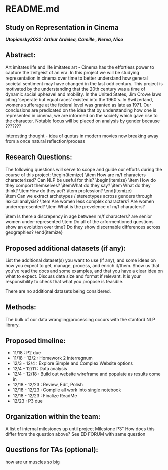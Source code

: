 # README.md
## Study on Representation in Cinema
___Utopiansky2022: Arthur Ardelea, Camille , Nerea, Nico___



## Abstract:
Art imitates life and life imitates art - Cinema has the effortless power to capture the zeitgeist of an era. In this project we will be studying representation in cinema over time to better understand how general societal sentiment may have changed in the last odd century. This project is motivated by the understanding that the 20th century was a time of dynamic social upheavel and mobility. In the United States, Jim Crowe laws citing 'seperate but equal races' existed into the 1960's. In Switzerland, womens sufferage at the federal level was granted as late as 1971. Our conclusions are predicated on the idea that by understanding how one is represented in cinema, we are informed on the society which gave rise to the character. Notable focus will be placed on analysis by gender because ???????

interesting thought - idea of quotas in modern movies now breaking away from a once natural reflection/process


## Research Questions: 
The following questions will serve to scope and guide our efforts during the course of this project:
\begin{itemize}
   \item How are m/f characters characterized? Can NLP be useful for this?
   \begin{itemize}
      \item How do they comport themselves? 
      \itemWhat do they say?
      \item What do they think?
      \itemHow do they act?
      \item profession?
   \end{itemize}   
   \item Can we extract archetypes / stereotypes across genders through lexical analysis?
   \item Are women less complex characters? Are women underrepresented?
   \item What is the prevelence of m/f characters?

   \item Is there a discrepency in age between m/f characters? are senior women under-represented
   \item Do all of the arformentioned questions show an evolution over time? Do they show discernable differences across geographies?
\end{itemize}   


## Proposed additional datasets (if any):
List the additional dataset(s) you want to use (if any), and some ideas on how you expect to get, manage, process, and enrich it/them. Show us that you’ve read the docs and some examples, and that you have a clear idea on what to expect. Discuss data size and format if relevant. It is your responsibility to check that what you propose is feasible.

There are no additional datasets being considered.


## Methods:
The bulk of our data wrangling/processing occurs with the stanford NLP library. 


## Proposed timeline:
* 11/18         : P2 due
* 11/18 - 12/2  : Homework 2 interregnum 
* 12/3  - 12/4  : Explore Simple and Complex Website options
* 12/4  - 12/11 : Data analysis
* 12/4  - 12/18 : Build out website wireframe and populate as results come in
* 12/18 - 12/23 : Review, Edit, Polish
* 12/18 - 12/23 : Compile all work into single notebook
* 12/18 - 12/23 : Finalize ReadMe
* 12/23         : P3 due

## Organization within the team: 
A list of internal milestones up until project Milestone P3"
How does this differ from the question above? See ED FORUM with same question


## Questions for TAs (optional): 
how are ur muscles so big 
